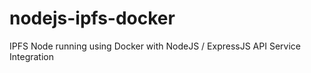 # nodejs-ipfs-docker
 IPFS Node running using Docker with NodeJS / ExpressJS API Service Integration
